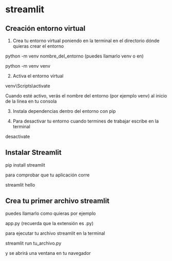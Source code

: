 # streamlit

## Creación entorno virtual
1. Crea tu entorno virtual poniendo en la terminal en el directorio dónde quieras crear el entorno

python -m venv nombre_del_entorno (puedes llamarlo venv o en)

python -m venv venv

2. Activa el entorno virtual

venv\Scripts\activate

Cuando esté activo, verás el nombre del entorno (por ejemplo venv) al inicio de la línea en tu consola

3. Instala dependencias dentro del entorno con pip

4. Para desactivar tu entorno cuando termines de trabajar escribe en la terminal

desactivate

## Instalar Streamlit

pip install streamlit

para comprobar que tu aplicación corre 

streamlit hello

## Crea tu primer archivo streamlit

puedes llamarlo como quieras por ejemplo

app.py (recuerda que la extensión es .py)

para ejecutar tu archivo streamlit en la terminal

streamlit run tu_archivo.py

y se abrirá una ventana en tu navegador 

